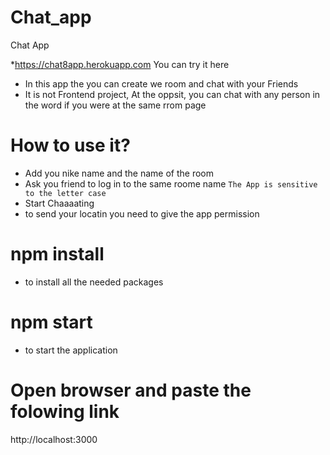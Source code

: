 # Chat_app
Chat App

*https://chat8app.herokuapp.com You can try it here

- In this app the you can create we room and chat with your Friends
- It is not Frontend project, At the oppsit, you can chat with any person in the word if you were at the same rrom page


# How to use it?
 - Add you nike name and the name of the room
 - Ask you friend to log in to the same roome name `The App is sensitive to the letter case`
 - Start Chaaaating
 - to send your locatin you need to give the app permission
 
 
 
# npm install

* to install all the needed packages 

# npm start

* to start the application

# Open browser and paste the folowing link

http://localhost:3000
